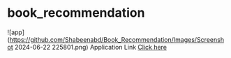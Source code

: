 # book_recommendation

![app](https://github.com/Shabeenabd/Book_Recommendation/Images/Screenshot 2024-06-22 225801.png)
Application Link [Click here](https://book-suggestion.streamlit.app/)

